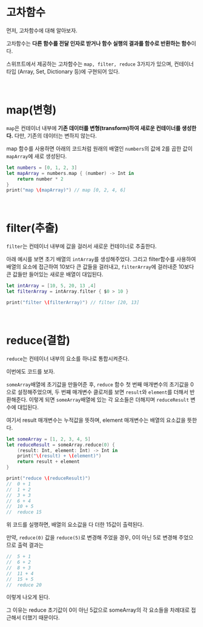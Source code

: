 # 고차함수
먼저, 고차함수에 대해 알아보자.

고차함수는 **다른 함수를 전달 인자로 받거나 함수 실행의 결과를 함수로 반환하는 함수**이다.

스위프트에서 제공하는 고차함수는 `map, filter, reduce` 3가지가 있으며, 컨테이너 타입 (Array, Set, Dictionary 등)에 구현되어 있다.

<br>

# map(변형)
`map`은 컨테이너 내부에 **기존 데이터를 변형(transform)하여 새로운 컨테이너를 생성한다.** 다만, 기존의 데이터는 변하지 않는다.

map 함수를 사용하면 아래의 코드처럼 원래의 배열인 `numbers`의 값에 2를 곱한 값이 `mapArray`에 새로 생성된다.
```swift
let numbers = [0, 1, 2, 3]
let mapArray = numbers.map { (number) -> Int in 
    return number * 2
}
print("map \(mapArray)") // map [0, 2, 4, 6]
```

<br>

# filter(추출)
`filter`는 컨테이너 내부에 값을 걸러서 새로운 컨테이너로 추출한다.

아래 예시를 보면 초기 배열의 `intArray`를 생성해주었다. 그리고 filter함수를 사용하여 배열의 요소에 접근하여 10보다 큰 값들을 걸러내고, `filterArray`에 걸러내준 10보다 큰 값들만 들어있는 새로운 배열이 대입된다. 
```swift
let intArray = [10, 5, 20, 13 ,4]
let filterArray = intArray.filter { $0 > 10 }

print("filter \(filterArray)") // filter [20, 13]
```

<br>

# reduce(결합)
`reduce`는 컨테이너 내부의 요소를 하나로 통합시켜준다.

이번에도 코드를 보자. 

`someArray`배열에 초기값을 만들어준 후, `reduce` 함수 첫 번째 매개변수의 초기값을 0으로 설정해주었으며, 두 번쨰 매개변수 클로저를 보면 `result`와 `element`를 더해서 반환해준다.
이렇게 되면 `someArray`배열에 있는 각 요소들은 더해지며 `reduceResult` 변수에 대입된다.

여기서 result 매개변수는 누적값을 뜻하며, element 매개변수는 배열의 요소값을 뜻한다. 
```swift
let someArray = [1, 2, 3, 4, 5]
let reduceResult = someArray.reduce(0) {
    (result: Int, element: Int) -> Int in
    print("\(result) + \(element)")
    return result + element
}

print("reduce \(reduceResult)")
//  0 + 1
//  1 + 2
//  3 + 3
//  6 + 4
//  10 + 5
//  reduce 15
``` 
위 코드를 실행하면, 배열의 요소값을 다 더한 15값이 출력된다.

만약, `reduce(0)` 값을 `reduce(5)`로 변경해 주었을 경우, 0이 아닌 5로 변경해 주었으므로 출력 결과는 
```swift
//  5 + 1
//  6 + 2
//  8 + 3
//  11 + 4
//  15 + 5
//  reduce 20
```
이렇게 나오게 된다.

그 이유는 reduce 초기값이 0이 아닌 5값으로 someArray의 각 요소들을 차례대로 접근해서 더했기 때문이다.